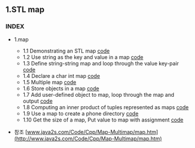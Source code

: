 ## 1.STL map
### INDEX
* 1.map
    * 1.1 Demonstrating an STL map [code](https://github.com/csbyun-data/CPP-Pro/blob/main/chap05/map/map01.cpp)
    * 1.2 Use string as the key and value in a map [code](https://github.com/csbyun-data/CPP-Pro/blob/main/chap05/map/map02.cpp)
    * 1.3 Define string-string map and loop through the value key-pair [code](https://github.com/csbyun-data/CPP-Pro/blob/main/chap05/map/map03.cpp)
    * 1.4 Declare a char int map [code](https://github.com/csbyun-data/CPP-Pro/blob/main/chap05/map/map04.cpp)
    * 1.5 Multiple map [code](https://github.com/csbyun-data/CPP-Pro/blob/main/chap05/map/map05.cpp)
    * 1.6 Store objects in a map [code](https://github.com/csbyun-data/CPP-Pro/blob/main/chap05/map/map06.cpp)
    * 1.7 Add user-defined object to map, loop through the map and output [code](https://github.com/csbyun-data/CPP-Pro/blob/main/chap05/map/map07.cpp)
    * 1.8 Computing an inner product of tuples represented as maps [code](https://github.com/csbyun-data/CPP-Pro/blob/main/chap05/map/map08.cpp)
    * 1.9 Use a map to create a phone directory [code](https://github.com/csbyun-data/CPP-Pro/blob/main/chap05/map/map09.cpp)
    * 1.10 Get the size of a map, Put value to map with assignment [code](https://github.com/csbyun-data/CPP-Pro/blob/main/chap05/map/map10.cpp)

* 참조 [www.java2s.com/Code/Cpp/Map-Multimap/map.htm](http://www.java2s.com/Code/Cpp/Map-Multimap/map.htm)
